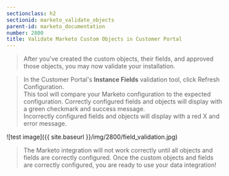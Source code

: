 ```yaml
---
sectionclass: h2
sectionid: marketo_validate_objects
parent-id: marketo_documentation
number: 2800
title: Validate Marketo Custom Objects in Customer Portal
---
```


>After you've created the custom objects, their fields, and approved those objects, you may now validate your installation.

>In the Customer Portal's **Instance Fields** validation tool, click Refresh Configuration.  
This tool will compare your Marketo configuration to the expected configuration.
Correctly configured fields and objects will display with a green checkmark and success message.   
Incorrectly configured fields and objects will display with a red X and error message.

![test image]({{ site.baseurl }}/img/2800/field_validation.jpg)

>The Marketo integration will not work correctly until all objects and fields are correctly configured.
Once the custom objects and fields are correctly configured, you are ready to use your data integration!
